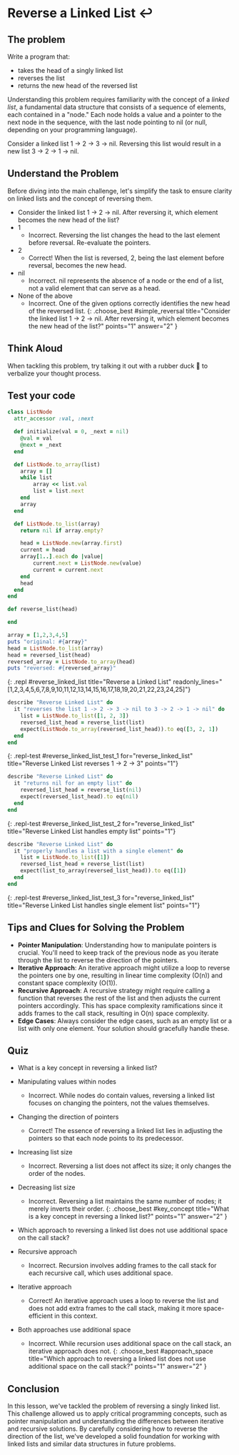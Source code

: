 # Reverse a Linked List ↩️

## The problem
Write a program that:

- takes the head of a singly linked list
- reverses the list
- returns the new head of the reversed list

Understanding this problem requires familiarity with the concept of a *linked list*, a fundamental data structure that consists of a sequence of elements, each contained in a "node." Each node holds a value and a pointer to the next node in the sequence, with the last node pointing to nil (or null, depending on your programming language).

Consider a linked list 1 -> 2 -> 3 -> nil. Reversing this list would result in a new list 3 -> 2 -> 1 -> nil.

## Understand the Problem
Before diving into the main challenge, let's simplify the task to ensure clarity on linked lists and the concept of reversing them.

- Consider the linked list 1 -> 2 -> nil. After reversing it, which element becomes the new head of the list?
- 1
  - Incorrect. Reversing the list changes the head to the last element before reversal. Re-evaluate the pointers.
- 2
  - Correct! When the list is reversed, 2, being the last element before reversal, becomes the new head.
- nil
  - Incorrect. nil represents the absence of a node or the end of a list, not a valid element that can serve as a head.
- None of the above
  - Incorrect. One of the given options correctly identifies the new head of the reversed list.
{: .choose_best #simple_reversal title="Consider the linked list 1 -> 2 -> nil. After reversing it, which element becomes the new head of the list?" points="1" answer="2" }

## Think Aloud
When tackling this problem, try talking it out with a rubber duck 🦆 to verbalize your thought process.

## Test your code
```ruby
class ListNode
  attr_accessor :val, :next

  def initialize(val = 0, _next = nil)
    @val = val
    @next = _next
  end

  def ListNode.to_array(list)
    array = []
    while list
        array << list.val
        list = list.next
    end
    array
  end

  def ListNode.to_list(array)
    return nil if array.empty?

    head = ListNode.new(array.first)
    current = head
    array[1..].each do |value|
        current.next = ListNode.new(value)
        current = current.next
    end
    head
  end
end

def reverse_list(head)

end

array = [1,2,3,4,5]
puts "original: #{array}"
head = ListNode.to_list(array)
head = reversed_list(head)
reversed_array = ListNode.to_array(head)
puts "reversed: #{reversed_array}"
```
{: .repl #reverse_linked_list title="Reverse a Linked List" readonly_lines="[1,2,3,4,5,6,7,8,9,10,11,12,13,14,15,16,17,18,19,20,21,22,23,24,25]"}

```ruby
describe "Reverse Linked List" do
  it "reverses the list 1 -> 2 -> 3 -> nil to 3 -> 2 -> 1 -> nil" do
    list = ListNode.to_list([1, 2, 3])
    reversed_list_head = reverse_list(list)
    expect(ListNode.to_array(reversed_list_head)).to eq([3, 2, 1])
  end
end
```
{: .repl-test #reverse_linked_list_test_1 for="reverse_linked_list" title="Reverse Linked List reverses 1 -> 2 -> 3" points="1"}

```ruby
describe "Reverse Linked List" do
  it "returns nil for an empty list" do
    reversed_list_head = reverse_list(nil)
    expect(reversed_list_head).to eq(nil)
  end
end
```
{: .repl-test #reverse_linked_list_test_2 for="reverse_linked_list" title="Reverse Linked List handles empty list" points="1"}

```ruby
describe "Reverse Linked List" do
  it "properly handles a list with a single element" do
    list = ListNode.to_list([1])
    reversed_list_head = reverse_list(list)
    expect(list_to_array(reversed_list_head)).to eq([1])
  end
end
```
{: .repl-test #reverse_linked_list_test_3 for="reverse_linked_list" title="Reverse Linked List handles single element list" points="1"}

## Tips and Clues for Solving the Problem
- **Pointer Manipulation**: Understanding how to manipulate pointers is crucial. You'll need to keep track of the previous node as you iterate through the list to reverse the direction of the pointers.
- **Iterative Approach**: An iterative approach might utilize a loop to reverse the pointers one by one, resulting in linear time complexity (O(n)) and constant space complexity (O(1)).
- **Recursive Approach**: A recursive strategy might require calling a function that reverses the rest of the list and then adjusts the current pointers accordingly. This has space complexity ramifications since it adds frames to the call stack, resulting in O(n) space complexity.
- **Edge Cases**: Always consider the edge cases, such as an empty list or a list with only one element. Your solution should gracefully handle these.

## Quiz
- What is a key concept in reversing a linked list?
- Manipulating values within nodes
  - Incorrect. While nodes do contain values, reversing a linked list focuses on changing the pointers, not the values themselves.
- Changing the direction of pointers
  - Correct! The essence of reversing a linked list lies in adjusting the pointers so that each node points to its predecessor.
- Increasing list size
  - Incorrect. Reversing a list does not affect its size; it only changes the order of the nodes.
- Decreasing list size
  - Incorrect. Reversing a list maintains the same number of nodes; it merely inverts their order.
{: .choose_best #key_concept title="What is a key concept in reversing a linked list?" points="1" answer="2" }

- Which approach to reversing a linked list does not use additional space on the call stack?
- Recursive approach
  - Incorrect. Recursion involves adding frames to the call stack for each recursive call, which uses additional space.
- Iterative approach
  - Correct! An iterative approach uses a loop to reverse the list and does not add extra frames to the call stack, making it more space-efficient in this context.
- Both approaches use additional space
  - Incorrect. While recursion uses additional space on the call stack, an iterative approach does not.
{: .choose_best #approach_space title="Which approach to reversing a linked list does not use additional space on the call stack?" points="1" answer="2" }

## Conclusion
In this lesson, we've tackled the problem of reversing a singly linked list. This challenge allowed us to apply critical programming concepts, such as pointer manipulation and understanding the differences between iterative and recursive solutions. By carefully considering how to reverse the direction of the list, we've developed a solid foundation for working with linked lists and similar data structures in future problems.
